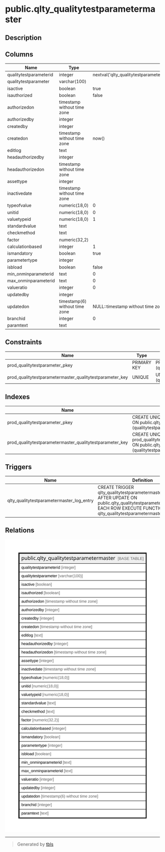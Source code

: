# public.qlty_qualitytestparametermaster

## Description

## Columns

| Name | Type | Default | Nullable | Children | Parents | Comment |
| ---- | ---- | ------- | -------- | -------- | ------- | ------- |
| qualitytestparameterid | integer | nextval('qlty_qualitytestparametermaster_qualitytestparameterid_seq'::regclass) | false |  |  |  |
| qualitytestparameter | varchar(100) |  | true |  |  |  |
| isactive | boolean | true | false |  |  |  |
| isauthorized | boolean | false | false |  |  |  |
| authorizedon | timestamp without time zone |  | true |  |  |  |
| authorizedby | integer |  | true |  |  |  |
| createdby | integer |  | true |  |  |  |
| createdon | timestamp without time zone | now() | true |  |  |  |
| editlog | text |  | true |  |  |  |
| headauthorizedby | integer |  | true |  |  |  |
| headauthorizedon | timestamp without time zone |  | true |  |  |  |
| assettype | integer |  | true |  |  |  |
| inactivedate | timestamp without time zone |  | true |  |  |  |
| typeofvalue | numeric(18,0) | 0 | true |  |  |  |
| unitid | numeric(18,0) | 0 | true |  |  |  |
| valuetypeid | numeric(18,0) | 1 | true |  |  |  |
| standardvalue | text |  | true |  |  |  |
| checkmethod | text |  | true |  |  |  |
| factor | numeric(32,2) |  | true |  |  |  |
| calculationbased | integer | 1 | true |  |  |  |
| ismandatory | boolean | true | true |  |  |  |
| parametertype | integer |  | true |  |  |  |
| isbload | boolean | false | true |  |  |  |
| min_onminparameterid | text | 0 | true |  |  |  |
| max_onminparameterid | text | 0 | true |  |  |  |
| valueratio | integer | 0 | true |  |  |  |
| updatedby | integer |  | true |  |  |  |
| updatedon | timestamp(6) without time zone | NULL::timestamp without time zone | true |  |  |  |
| branchid | integer | 0 | true |  |  |  |
| paramtext | text |  | true |  |  |  |

## Constraints

| Name | Type | Definition |
| ---- | ---- | ---------- |
| prod_qualitytestparameter_pkey | PRIMARY KEY | PRIMARY KEY (qualitytestparameterid) |
| prod_qualitytestparametermaster_qualitytestparameter_key | UNIQUE | UNIQUE (qualitytestparameter) |

## Indexes

| Name | Definition |
| ---- | ---------- |
| prod_qualitytestparameter_pkey | CREATE UNIQUE INDEX prod_qualitytestparameter_pkey ON public.qlty_qualitytestparametermaster USING btree (qualitytestparameterid) |
| prod_qualitytestparametermaster_qualitytestparameter_key | CREATE UNIQUE INDEX prod_qualitytestparametermaster_qualitytestparameter_key ON public.qlty_qualitytestparametermaster USING btree (qualitytestparameter) |

## Triggers

| Name | Definition |
| ---- | ---------- |
| qlty_qualitytestparametermaster_log_entry | CREATE TRIGGER qlty_qualitytestparametermaster_log_entry AFTER UPDATE ON public.qlty_qualitytestparametermaster FOR EACH ROW EXECUTE FUNCTION qlty_qualitytestparametermaster_log_entry() |

## Relations

![er](public.qlty_qualitytestparametermaster.svg)

---

> Generated by [tbls](https://github.com/k1LoW/tbls)
